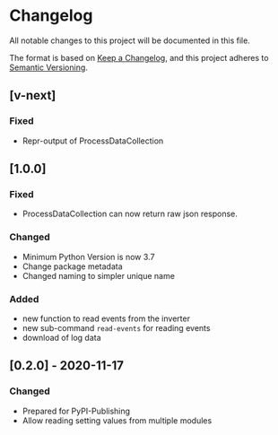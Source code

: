 # Changelog
All notable changes to this project will be documented in this file.

The format is based on [Keep a Changelog](https://keepachangelog.com/en/1.0.0/),
and this project adheres to [Semantic Versioning](https://semver.org/spec/v2.0.0.html).

## [v-next]
### Fixed
- Repr-output of ProcessDataCollection

## [1.0.0]
### Fixed
- ProcessDataCollection can now return raw json response.
### Changed
- Minimum Python Version is now 3.7
- Change package metadata
- Changed naming to simpler unique name
### Added
- new function to read events from the inverter
- new sub-command `read-events` for reading events
- download of log data


## [0.2.0] - 2020-11-17
### Changed
- Prepared for PyPI-Publishing
- Allow reading setting values from multiple modules 



